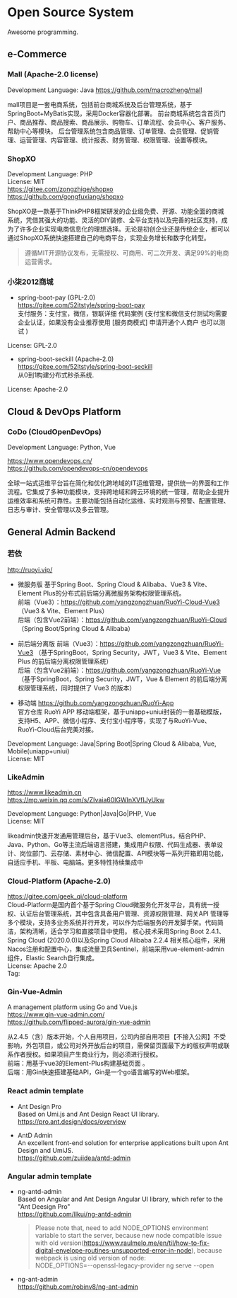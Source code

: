 # Open Source System
Awesome programming.

## e-Commerce
### Mall (Apache-2.0 license)
Development Language:  Java
https://github.com/macrozheng/mall  
  
mall项目是一套电商系统，包括前台商城系统及后台管理系统，基于SpringBoot+MyBatis实现，采用Docker容器化部署。 前台商城系统包含首页门户、商品推荐、商品搜索、商品展示、购物车、订单流程、会员中心、客户服务、帮助中心等模块。 后台管理系统包含商品管理、订单管理、会员管理、促销管理、运营管理、内容管理、统计报表、财务管理、权限管理、设置等模块。  

### ShopXO
Development Language:  PHP  
License: MIT  
https://gitee.com/zongzhige/shopxo  
https://github.com/gongfuxiang/shopxo  

ShopXO是一款基于ThinkPHP8框架研发的企业级免费、开源、功能全面的商城系统，凭借其强大的功能、灵活的DIY装修、全平台支持以及完善的社区支持，成为了许多企业实现电商信息化的理想选择。无论是初创企业还是传统企业，都可以通过ShopXO系统快速搭建自己的电商平台，实现业务增长和数字化转型。  

> 遵循MIT开源协议发布，无需授权、可商用、可二次开发、满足99%的电商运营需求。  

### 小柒2012商城
+ spring-boot-pay (GPL-2.0)  
https://gitee.com/52itstyle/spring-boot-pay  
支付服务：支付宝，微信，银联详细 代码案例 (支付宝和微信支付测试均需要企业认证，如果没有企业推荐使用 [服务商模式] 申请开通个人商户 也可以测试 )  

License: GPL-2.0  

+ spring-boot-seckill (Apache-2.0)  
https://gitee.com/52itstyle/spring-boot-seckill  
从0到1构建分布式秒杀系统.  

License: Apache-2.0  

## Cloud & DevOps Platform

### CoDo (CloudOpenDevOps)
Development Language:  Python, Vue  

https://www.opendevops.cn/  
https://github.com/opendevops-cn/opendevops  

全球一站式运维平台旨在简化和优化跨地域的IT运维管理，提供统一的界面和工作流程。它集成了多种功能模块，支持跨地域和跨云环境的统一管理，帮助企业提升运维效率和系统可靠性。主要功能包括自动化运维、实时观测与预警、配置管理、日志与审计、安全管理以及多云管理。  

## General Admin Backend

### 若依  
http://ruoyi.vip/  

+ 微服务版
    基于Spring Boot、Spring Cloud & Alibaba、Vue3 & Vite、Element Plus的分布式前后端分离微服务架构权限管理系统。  
    前端（Vue3）：https://github.com/yangzongzhuan/RuoYi-Cloud-Vue3 （Vue3 & Vite、Element Plus）  
    后端（包含Vue2前端）：https://github.com/yangzongzhuan/RuoYi-Cloud （Spring Boot/Spring Cloud & Alibaba）  

+ 前后端分离版
    前端（Vue3）：https://github.com/yangzongzhuan/RuoYi-Vue3 （基于SpringBoot，Spring Security，JWT，Vue3 & Vite、Element Plus 的前后端分离权限管理系统）  
    后端（包含Vue2前端）：https://github.com/yangzongzhuan/RuoYi-Vue （基于SpringBoot，Spring Security，JWT，Vue & Element 的前后端分离权限管理系统，同时提供了 Vue3 的版本） 

+ 移动端
    https://github.com/yangzongzhuan/RuoYi-App  
    官方仓库 RuoYi APP 移动端框架，基于uniapp+uniui封装的一套基础模版，支持H5、APP、微信小程序、支付宝小程序等，实现了与RuoYi-Vue、RuoYi-Cloud后台完美对接。  

Development Language:  Java|Spring Boot|Spring Cloud & Alibaba, Vue, Mobile(uniapp+uniui)  
License: MIT  

### LikeAdmin
https://www.likeadmin.cn  
https://mp.weixin.qq.com/s/ZIvaia60lGWInXVfIJyUkw  

Development Language:  Python|Java|Go|PHP, Vue  
License: MIT  

likeadmin快速开发通用管理后台，基于Vue3、elementPlus，结合PHP、Java、Python、Go等主流后端语言搭建，集成用户权限、代码生成器、表单设计、岗位部门、云存储、素材中心、微信配置、API模块等一系列开箱即用功能，自适应手机、平板、电脑端。更多特性持续集成中  


### Cloud-Platform (Apache-2.0)
https://gitee.com/geek_qi/cloud-platform  
Cloud-Platform是国内首个基于Spring Cloud微服务化开发平台，具有统一授权、认证后台管理系统，其中包含具备用户管理、资源权限管理、网关API 管理等多个模块，支持多业务系统并行开发，可以作为后端服务的开发脚手架。代码简洁，架构清晰，适合学习和直接项目中使用。 核心技术采用Spring Boot 2.4.1、Spring Cloud (2020.0.0)以及Spring Cloud Alibaba 2.2.4 相关核心组件，采用Nacos注册和配置中心，集成流量卫兵Sentinel，前端采用vue-element-admin组件，Elastic Search自行集成。  
License: Apache 2.0  
Tag: 

### Gin-Vue-Admin
A management platform using Go and Vue.js  
https://www.gin-vue-admin.com/  
https://github.com/flipped-aurora/gin-vue-admin  

从2.4.5（含）版本开始，个人自用项目，公司内部自用项目【不接入公网】不受影响，外包项目，或公司对外开放后台的项目，需保留页面最下方的版权声明或联系作者授权。如果项目产生商业行为，则必须进行授权。  
前端：用基于vue3的Element-Plus构建基础页面 。  
后端：用Gin快速搭建基础API，Gin是一个go语言编写的Web框架。  

### React admin template  
+ Ant Design Pro  
    Based on Umi.js and Ant Design React UI library.  
    https://pro.ant.design/docs/overview   

+ AntD Admin  
    An excellent front-end solution for enterprise applications built upon Ant Design and UmiJS.  
    https://github.com/zuiidea/antd-admin  

### Angular admin template
+ ng-antd-admin  
    Based on Angular and Ant Design Angular UI library, which refer to the "Ant Deesign Pro"   
    https://github.com/llkui/ng-antd-admin  

    > Please note that, need to add NODE_OPTIONS environment variable to start the server, because new node compatible issue with old version(https://www.raulmelo.me/en/til/how-to-fix-digital-envelope-routines-unsupported-error-in-node), because webpack is using old version of node:   
    > NODE_OPTIONS=--openssl-legacy-provider ng serve --open  

+ ng-ant-admin  
    https://github.com/robinv8/ng-ant-admin  
